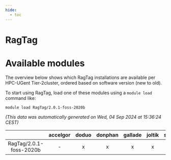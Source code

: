```yaml
---
hide:
  - toc
---
```


RagTag
======

# Available modules


The overview below shows which RagTag installations are available per HPC-UGent Tier-2cluster, ordered based on software version (new to old).

To start using RagTag, load one of these modules using a `module load` command like:

```shell
module load RagTag/2.0.1-foss-2020b
```

*(This data was automatically generated on Wed, 04 Sep 2024 at 15:36:24 CEST)*  

| |accelgor|doduo|donphan|gallade|joltik|shinx|skitty|
| :---: | :---: | :---: | :---: | :---: | :---: | :---: | :---: |
|RagTag/2.0.1-foss-2020b|-|x|x|x|x|-|x|
